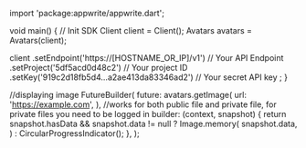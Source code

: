 import 'package:appwrite/appwrite.dart';

void main() { // Init SDK
  Client client = Client();
  Avatars avatars = Avatars(client);

  client
    .setEndpoint('https://[HOSTNAME_OR_IP]/v1') // Your API Endpoint
    .setProject('5df5acd0d48c2') // Your project ID
    .setKey('919c2d18fb5d4...a2ae413da83346ad2') // Your secret API key
  ;
}

//displaying image
FutureBuilder(
  future: avatars.getImage(
    url: 'https://example.com',
  ), //works for both public file and private file, for private files you need to be logged in
  builder: (context, snapshot) {
    return snapshot.hasData && snapshot.data != null
      ? Image.memory(
          snapshot.data,
        )
      : CircularProgressIndicator();
  },
);

